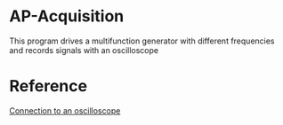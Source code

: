 # AP-Acquisition
This program drives a multifunction generator with different frequencies and records signals with an oscilloscope

# Reference
[Connection to an oscilloscope](https://rightcode.co.jp/blog/information-technology/python-oscilloscope-remote-control-screen-capture)
